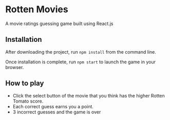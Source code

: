 # Rotten Movies

A movie ratings guessing game built using React.js

## Installation

After downloading the project, run `npm install` from the command line.

Once installation is complete, run `npm start` to launch the game in your browser.

## How to play
+ Click the select button of the movie that you think has the higher Rotten Tomato score.
+ Each correct guess earns you a point.
+ 3 incorrect guesses and the game is over